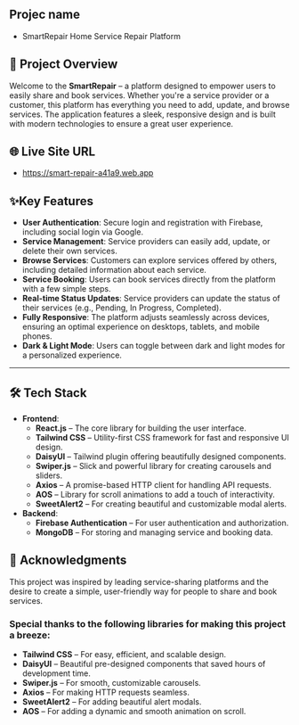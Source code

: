 ## Projec name
- SmartRepair Home Service Repair Platform

## 📌 Project Overview

Welcome to the **SmartRepair** – a platform designed to empower users to easily share and book services. Whether you're a service provider or a customer, this platform has everything you need to add, update, and browse services. The application features a sleek, responsive design and is built with modern technologies to ensure a great user experience.

## 🌐 Live Site URL
- https://smart-repair-a41a9.web.app


## ✨Key Features

- **User Authentication**: Secure login and registration with Firebase, including social login via Google.
- **Service Management**: Service providers can easily add, update, or delete their own services.
- **Browse Services**: Customers can explore services offered by others, including detailed information about each service.
- **Service Booking**: Users can book services directly from the platform with a few simple steps.
- **Real-time Status Updates**: Service providers can update the status of their services (e.g., Pending, In Progress, Completed).
- **Fully Responsive**: The platform adjusts seamlessly across devices, ensuring an optimal experience on desktops, tablets, and mobile phones.
- **Dark & Light Mode**: Users can toggle between dark and light modes for a personalized experience.
  
---

## 🛠️ Tech Stack

- **Frontend**: 
  - **React.js** – The core library for building the user interface.
  - **Tailwind CSS** – Utility-first CSS framework for fast and responsive UI design.
  - **DaisyUI** – Tailwind plugin offering beautifully designed components.
  - **Swiper.js** – Slick and powerful library for creating carousels and sliders.
  - **Axios** – A promise-based HTTP client for handling API requests.
  - **AOS** – Library for scroll animations to add a touch of interactivity.
  - **SweetAlert2** – For creating beautiful and customizable modal alerts.
- **Backend**: 
  - **Firebase Authentication** – For user authentication and authorization.
  - **MongoDB** – For storing and managing service and booking data.


## 🌟 Acknowledgments

This project was inspired by leading service-sharing platforms and the desire to create a simple, user-friendly way for people to share and book services.

### Special thanks to the following libraries for making this project a breeze:
- **Tailwind CSS** – For easy, efficient, and scalable design.
- **DaisyUI** – Beautiful pre-designed components that saved hours of development time.
- **Swiper.js** – For smooth, customizable carousels.
- **Axios** – For making HTTP requests seamless.
- **SweetAlert2** – For adding beautiful alert modals.
- **AOS** – For adding a dynamic and smooth animation on scroll.


 
